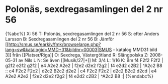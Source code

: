 # Polonäs, sexdregasamlingen del 2 nr 56

{%abc%}
X: 56
T: Polonäs, sexdregasamlingen del 2 nr 56
S: efter Anders Larsson
B: Sexdregasamlingen del 2 nr 56
B: Jämför [[http://smus.se/earkiv/fmk/browselarge.php?lang=sw&katalogid=MMD+31&bildnr=00003|SMUS - katalog MMD31 bild 3]] från [[Platser/Riga]]
O: Sexdrega, Västergötland
R: Slängpolska
Z: 2008-05-31 av Nils L
N: Se även [[Musik/27|+]]
M: 3/4
L: 1/16
K: Bm
f4 F2f2 F2f2 | g2f2 e2f2 g2f2 | e4 A2e2 A2e2 | f2e2 d2e2 f2g2 | f4 e2d2 c2B2 | ^A2c2 B8 ::
c4 F2c2 F2c2 | d2c2 B2c2 d2e2 | c4 F2c2 F2c2 | d2c2 B2c2 d2cd |
e4 A2e2 A2e2 | f2e2 d2e2 f2g2 | f4 e2d2 c2B2 | ^A2c2 B8 :|
{%endabc%}
